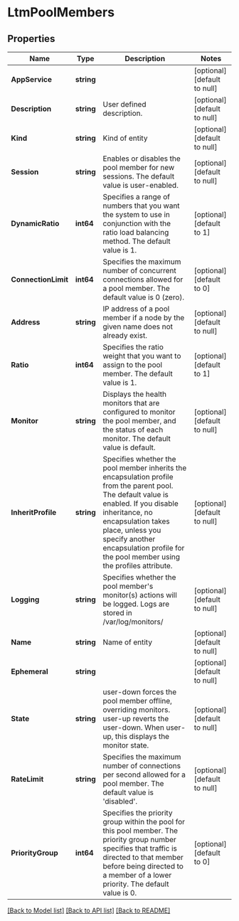 # LtmPoolMembers

## Properties
Name | Type | Description | Notes
------------ | ------------- | ------------- | -------------
**AppService** | **string** |  | [optional] [default to null]
**Description** | **string** | User defined description. | [optional] [default to null]
**Kind** | **string** | Kind of entity | [optional] [default to null]
**Session** | **string** | Enables or disables the pool member for new sessions. The default value is user-enabled. | [optional] [default to null]
**DynamicRatio** | **int64** | Specifies a range of numbers that you want the system to use in conjunction with the ratio load balancing method. The default value is 1. | [optional] [default to 1]
**ConnectionLimit** | **int64** | Specifies the maximum number of concurrent connections allowed for a pool member. The default value is 0 (zero). | [optional] [default to 0]
**Address** | **string** | IP address of a pool member if a node by the given name does not already exist. | [optional] [default to null]
**Ratio** | **int64** | Specifies the ratio weight that you want to assign to the pool member. The default value is 1. | [optional] [default to 1]
**Monitor** | **string** | Displays the health monitors that are configured to monitor the pool member, and the status of each monitor. The default value is default. | [optional] [default to null]
**InheritProfile** | **string** | Specifies whether the pool member inherits the encapsulation profile from the parent pool. The default value is enabled. If you disable inheritance, no encapsulation takes place, unless you specify another encapsulation profile for the pool member using the profiles attribute. | [optional] [default to null]
**Logging** | **string** | Specifies whether the pool member&#39;s monitor(s) actions will be logged. Logs are stored in /var/log/monitors/ | [optional] [default to null]
**Name** | **string** | Name of entity | [optional] [default to null]
**Ephemeral** | **string** |  | [optional] [default to null]
**State** | **string** | user-down forces the pool member offline, overriding monitors. user-up reverts the user-down. When user-up, this displays the monitor state. | [optional] [default to null]
**RateLimit** | **string** | Specifies the maximum number of connections per second allowed for a pool member. The default value is &#39;disabled&#39;. | [optional] [default to null]
**PriorityGroup** | **int64** | Specifies the priority group within the pool for this pool member. The priority group number specifies that traffic is directed to that member before being directed to a member of a lower priority. The default value is 0. | [optional] [default to 0]

[[Back to Model list]](../README.md#documentation-for-models) [[Back to API list]](../README.md#documentation-for-api-endpoints) [[Back to README]](../README.md)


